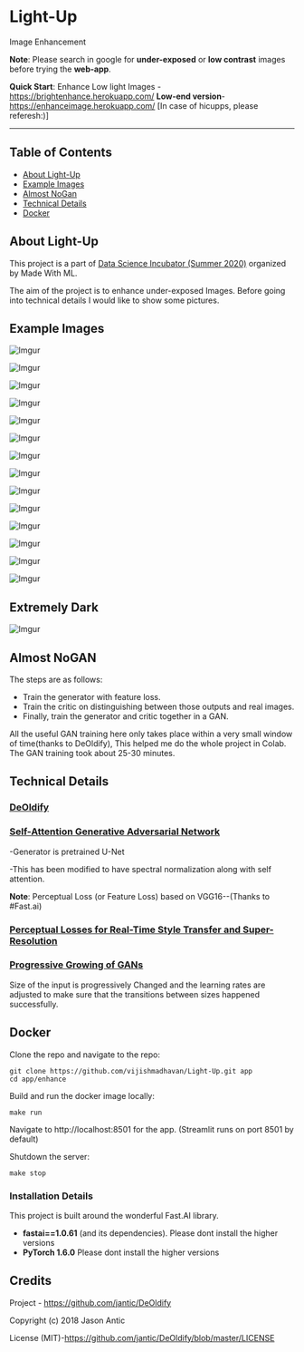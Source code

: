 # Light-Up
Image Enhancement

**Note**: Please search in google for **under-exposed** or **low contrast** images before trying the **web-app**.

**Quick Start**: Enhance Low light Images -https://brightenhance.herokuapp.com/ **Low-end version**- https://enhanceimage.herokuapp.com/ [In case of hicupps, please referesh:)]

----------------------------

## Table of Contents
- [About Light-Up](#about-deoldify)
- [Example Images](#example-images)
- [Almost NoGan](#Almost-NoGan)
- [Technical Details](#technical-details)
- [Docker](#docker)


## About Light-Up
This project is a part of [Data Science Incubator (Summer 2020)](https://madewithml.com/incubator/) organized by Made With ML.

The aim of the project is to enhance under-exposed Images. Before going into technical details I would like to show some pictures.

## Example Images

![Imgur](https://i.imgur.com/Kdd6vjP.jpg)


![Imgur](https://i.imgur.com/QDTkHCT.jpg)



![Imgur](https://i.imgur.com/fejUcvr.jpg)



![Imgur](https://i.imgur.com/uuGB9Sr.jpg)


![Imgur](https://i.imgur.com/QoUcaBy.jpg)


![Imgur](https://i.imgur.com/y0hj08M.jpg)


![Imgur](https://i.imgur.com/FERzcLX.jpg)


![Imgur](https://i.imgur.com/u3DAHXm.jpg)


![Imgur](https://i.imgur.com/UwR0Tfr.jpg)


![Imgur](https://i.imgur.com/oagu5Hb.jpg)


![Imgur](https://i.imgur.com/9c2zha1.jpg)


![Imgur](https://i.imgur.com/7vwIqKk.jpg)


![Imgur](https://i.imgur.com/sj4ULdJ.jpg)


![Imgur](https://i.imgur.com/lxsyBxz.jpg)

## Extremely Dark

![Imgur](https://i.imgur.com/QziZ07y.jpg)


## Almost NoGAN

The steps are as follows: 
- Train the generator with feature loss.
- Train the critic  on distinguishing between those outputs and real images.
- Finally, train the generator and critic together in a GAN.

All the useful GAN training here only takes place within a very small window of time(thanks to DeOldify), This helped me do the whole project in Colab. The GAN training took about 25-30 minutes.


## Technical Details

### [DeOldify](https://github.com/jantic/DeOldify)

### [Self-Attention Generative Adversarial Network](https://arxiv.org/abs/1805.08318)

-Generator is pretrained U-Net

-This has been modified to have spectral normalization along with self attention.

**Note**: Perceptual Loss (or Feature Loss) based on VGG16--(Thanks to #Fast.ai)

### [Perceptual Losses for Real-Time Style Transfer and Super-Resolution](https://arxiv.org/pdf/1603.08155.pdf)

### [Progressive Growing of GANs](https://arxiv.org/pdf/1710.10196.pdf)

Size of the input is progressively Changed and the learning rates are adjusted to make sure that the transitions between sizes happened successfully.

## Docker

Clone the repo and navigate to the repo:
```
git clone https://github.com/vijishmadhavan/Light-Up.git app 
cd app/enhance
```

Build and run the docker image locally:
```
make run
```

Navigate to http://localhost:8501 for the app. (Streamlit runs on port 8501 by default)

Shutdown the server:
```
make stop 
```
### Installation Details

This project is built around the wonderful Fast.AI library.

- **fastai==1.0.61** (and its dependencies).  Please dont install the higher versions
- **PyTorch 1.6.0** Please dont install the higher versions

## Credits

Project - https://github.com/jantic/DeOldify

Copyright (c) 2018 Jason Antic

License (MIT)-https://github.com/jantic/DeOldify/blob/master/LICENSE
